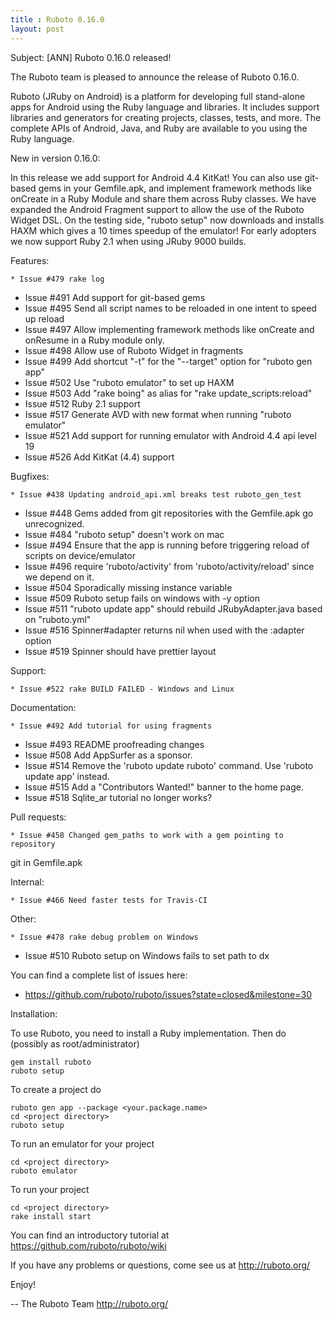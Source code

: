 ```yaml
---
title : Ruboto 0.16.0
layout: post
---
```

Subject: [ANN] Ruboto 0.16.0 released!

The Ruboto team is pleased to announce the release of Ruboto 0.16.0.

Ruboto (JRuby on Android) is a platform for developing full stand-alone
apps for Android using the Ruby language and libraries.  It includes
support libraries and generators for creating projects, classes, tests,
and more.  The complete APIs of Android, Java, and Ruby are available to
you using the Ruby language.

New in version 0.16.0:

In this release we add support for Android 4.4 KitKat!  You can also use
git-based gems in your Gemfile.apk, and implement framework methods like
onCreate in a Ruby Module and share them across Ruby classes.  We have
expanded the Android Fragment support to allow the use of the Ruboto
Widget DSL.  On the testing side, "ruboto setup" now downloads and
installs HAXM which gives a 10 times speedup of the emulator!  For early
adopters we now support Ruby 2.1 when using JRuby 9000 builds.

  Features:

    * Issue #479 rake log
* Issue #491 Add support for git-based gems
* Issue #495 Send all script names to be reloaded in one intent to speed
  up reload
* Issue #497 Allow implementing framework methods like onCreate and
  onResume in a Ruby module only.
* Issue #498 Allow use of Ruboto Widget in fragments
* Issue #499 Add shortcut "-t" for the "--target" option for "ruboto gen
  app"
* Issue #502 Use "ruboto emulator" to set up HAXM
* Issue #503 Add "rake boing" as alias for "rake update_scripts:reload"
* Issue #512 Ruby 2.1 support
* Issue #517 Generate AVD with new format when running "ruboto emulator"
* Issue #521 Add support for running emulator with Android 4.4 api level
  19
* Issue #526 Add KitKat (4.4) support
    
Bugfixes:

    * Issue #438 Updating android_api.xml breaks test ruboto_gen_test
* Issue #448 Gems added from git repositories with the Gemfile.apk go
  unrecognized.
* Issue #484 "ruboto setup" doesn't work on mac
* Issue #494 Ensure that the app is running before triggering reload of
  scripts on device/emulator
* Issue #496 require 'ruboto/activity' from 'ruboto/activity/reload' since
  we depend on it.
* Issue #504 Sporadically missing instance variable
* Issue #509 Ruboto setup fails on windows with -y option
* Issue #511 "ruboto update app" should rebuild JRubyAdapter.java based on
  "ruboto.yml"
* Issue #516 Spinner#adapter returns nil when used with the :adapter
  option
* Issue #519 Spinner should have prettier layout
    
Support:

    * Issue #522 rake BUILD FAILED - Windows and Linux
    
Documentation:

    * Issue #492 Add tutorial for using fragments
* Issue #493 README proofreading changes
* Issue #508 Add AppSurfer as a sponsor.
* Issue #514 Remove the 'ruboto update ruboto' command.  Use 'ruboto
  update app' instead.
* Issue #515 Add a "Contributors Wanted!" banner to the home page.
* Issue #518 Sqlite_ar tutorial no longer works?
    
Pull requests:

    * Issue #458 Changed gem_paths to work with a gem pointing to repository
  git in Gemfile.apk
    
Internal:

    * Issue #466 Need faster tests for Travis-CI
    
Other:

    * Issue #478 rake debug problem on Windows
* Issue #510 Ruboto setup on Windows fails to set path to dx
    
You can find a complete list of issues here:

* https://github.com/ruboto/ruboto/issues?state=closed&milestone=30


Installation:

To use Ruboto, you need to install a Ruby implementation.  Then do
(possibly as root/administrator)

    gem install ruboto
    ruboto setup

To create a project do

    ruboto gen app --package <your.package.name>
    cd <project directory>
    ruboto setup

To run an emulator for your project

    cd <project directory>
    ruboto emulator

To run your project

    cd <project directory>
    rake install start

You can find an introductory tutorial at
https://github.com/ruboto/ruboto/wiki

If you have any problems or questions, come see us at http://ruboto.org/

Enjoy!


--
The Ruboto Team
http://ruboto.org/
